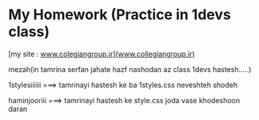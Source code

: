 My Homework  (Practice in 1devs class)
========

[my site : www.colegiangroup.ir](www.collegiangroup.ir)

mezah(in tamrina serfan jahate hazf nashodan az class 1devs hastesh.....)



1stylesiiiiii   ===> 		tamrinayi hastesh ke ba 1styles.css neveshteh shodeh

haminjooriii    ===> 		tamrinayi hastesh ke style.css joda vase khodeshoon daran